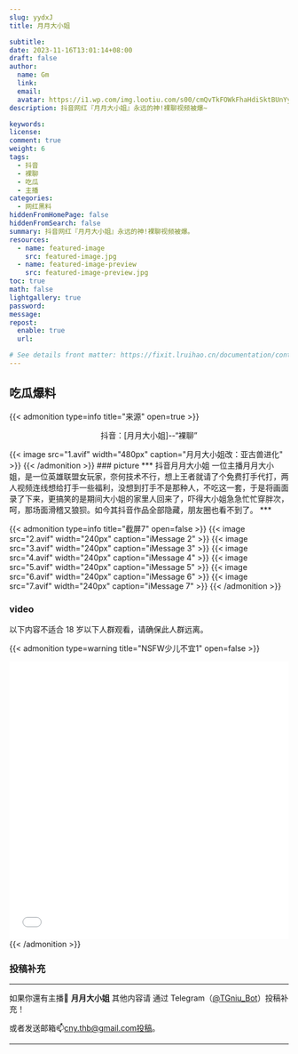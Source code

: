 ```yaml
---
slug: yydxJ
title: 月月大小姐

subtitle:
date: 2023-11-16T13:01:14+08:00
draft: false  
author:
  name: Gm
  link: 
  email: 
  avatar: https://i1.wp.com/img.lootiu.com/s00/cmQvTkFOWkFhaHdiSktBUnYyTmFvbTczTWp6bGU5TUl4SWxYczFCMFdDQT0-d.jpg
description: 抖音网红『月月大小姐』永远的神!裸聊视频被爆~

keywords:
license:
comment: true
weight: 6
tags:
  - 抖音
  - 裸聊
  - 吃瓜
  - 主播
categories:
  - 网红黑料
hiddenFromHomePage: false
hiddenFromSearch: false
summary: 抖音网红『月月大小姐』永远的神!裸聊视频被爆。
resources:
  - name: featured-image
    src: featured-image.jpg
  - name: featured-image-preview
    src: featured-image-preview.jpg
toc: true
math: false
lightgallery: true
password:
message:
repost:
  enable: true
  url:

# See details front matter: https://fixit.lruihao.cn/documentation/content-management/introduction/#front-matter
---
```

<!--more-->


## 吃瓜爆料

{{< admonition type=info title="来源" open=true >}}

<p align="center">抖音：[月月大小姐]--“裸聊” </p>
{{< image src="1.avif" width="480px" caption="月月大小姐改：亚古兽进化" >}}
{{< /admonition >}}
### picture
***
抖音月月大小姐
一位主播月月大小姐，是一位英雄联盟女玩家，奈何技术不行，想上王者就请了个免费打手代打，两人视频连线想给打手一些福利，没想到打手不是那种人，不吃这一套，于是将画面录了下来，更搞笑的是期间大小姐的家里人回来了，吓得大小姐急急忙忙穿胖次，呵，那场面滑稽又狼狈。如今其抖音作品全部隐藏，朋友圈也看不到了。
***

{{< admonition type=info title="截屏7" open=false >}}
{{< image src="2.avif" width="240px" caption="iMessage 2" >}}
{{< image src="3.avif" width="240px" caption="iMessage 3" >}}
{{< image src="4.avif" width="240px" caption="iMessage 4" >}}
{{< image src="5.avif" width="240px" caption="iMessage 5" >}}
{{< image src="6.avif" width="240px" caption="iMessage 6" >}}
{{< image src="7.avif" width="240px" caption="iMessage 7" >}}
{{< /admonition >}}

### video
以下内容不适合 18 岁以下人群观看，请确保此人群远离。

{{< admonition type=warning title="NSFW少儿不宜1" open=false >}}

<iframe
 height=500 width=100%
 src="1.mp4"
 frameborder=0 allowfullscreen>
</iframe>
{{< /admonition >}}



### 投稿补充
***
如果你還有主播🧐 **月月大小姐** 其他内容请
通过 Telegram（[@TGniu_Bot](https://t.me/TGniu_Bot)）投稿补充！


或者发送邮箱📫cny.thb@gmail.com投稿。 

***
